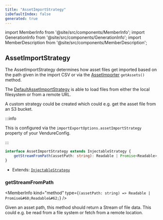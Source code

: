 ```yaml
---
title: "AssetImportStrategy"
isDefaultIndex: false
generated: true
---
```

<!-- This file was generated from the Vendure source. Do not modify. Instead, re-run the "docs:build" script -->
import MemberInfo from '@site/src/components/MemberInfo';
import GenerationInfo from '@site/src/components/GenerationInfo';
import MemberDescription from '@site/src/components/MemberDescription';


## AssetImportStrategy

<GenerationInfo sourceFile="packages/core/src/config/asset-import-strategy/asset-import-strategy.ts" sourceLine="25" packageName="@vendure/core" since="1.7.0" />

The AssetImportStrategy determines how asset files get imported based on the path given in the
import CSV or via the <a href='/reference/typescript-api/import-export/asset-importer#assetimporter'>AssetImporter</a> `getAssets()` method.

The <a href='/reference/typescript-api/import-export/default-asset-import-strategy#defaultassetimportstrategy'>DefaultAssetImportStrategy</a> is able to load files from either the local filesystem
or from a remote URL.

A custom strategy could be created which could e.g. get the asset file from an S3 bucket.

:::info

This is configured via the `importExportOptions.assetImportStrategy` property of
your VendureConfig.

:::

```ts title="Signature"
interface AssetImportStrategy extends InjectableStrategy {
    getStreamFromPath(assetPath: string): Readable | Promise<Readable>;
}
```
* Extends: <code><a href='/reference/typescript-api/common/injectable-strategy#injectablestrategy'>InjectableStrategy</a></code>



<div className="members-wrapper">

### getStreamFromPath

<MemberInfo kind="method" type={`(assetPath: string) => Readable | Promise&#60;Readable&#62;`}   />

Given an asset path, this method should return a Stream of file data. This could
e.g. be read from a file system or fetch from a remote location.


</div>
